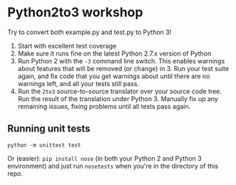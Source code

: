 Python2to3 workshop
==================

Try to convert both example.py and test.py to Python 3!

1. Start with excellent test coverage
2. Make sure it runs fine on the latest Python 2.7.x version of Python
3. Run Python 2 with the `-3` command line switch. This enables warnings about features that will be removed (or change) in 3. Run your test suite again, and fix code that you get warnings about until there are no warnings left, and all your tests still pass. 
4. Run the `2to3` source-to-source translator over your source code tree. Run the result of the translation under Python 3. Manually fix up any remaining issues, fixing problems until all tests pass again.

## Running unit tests
`python -m unittest test`

Or (easier): `pip install nose` (in both your Python 2 and Python 3 environment) and just run `nosetests` when you're in the directory of this repo.


